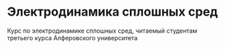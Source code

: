 # Электродинамика сплошных сред

Курс по электродинамике сплошных сред, читаемый студентам третьего курса Алферовского университета
